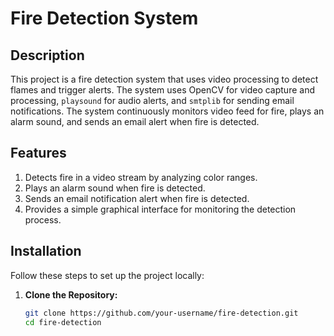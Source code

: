 # Fire Detection System

## Description

This project is a fire detection system that uses video processing to detect flames and trigger alerts. The system uses OpenCV for video capture and processing, `playsound` for audio alerts, and `smtplib` for sending email notifications. The system continuously monitors video feed for fire, plays an alarm sound, and sends an email alert when fire is detected.

## Features

1. Detects fire in a video stream by analyzing color ranges.
2. Plays an alarm sound when fire is detected.
3. Sends an email notification alert when fire is detected.
4. Provides a simple graphical interface for monitoring the detection process.

## Installation

Follow these steps to set up the project locally:

1. **Clone the Repository:**

   ```bash
   git clone https://github.com/your-username/fire-detection.git
   cd fire-detection
